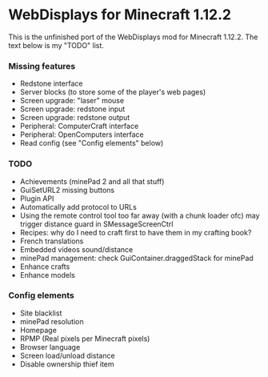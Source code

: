 # WebDisplays for Minecraft 1.12.2
This is the unfinished port of the WebDisplays mod for Minecraft 1.12.2. The text below is my "TODO" list.

### Missing features
* Redstone interface
* Server blocks (to store some of the player's web pages)
* Screen upgrade: "laser" mouse
* Screen upgrade: redstone input
* Screen upgrade: redstone output
* Peripheral: ComputerCraft interface
* Peripheral: OpenComputers interface
* Read config (see "Config elements" below)

### TODO
* Achievements (minePad 2 and all that stuff)
* GuiSetURL2 missing buttons
* Plugin API
* Automatically add protocol to URLs
* Using the remote control tool too far away (with a chunk loader ofc) may trigger distance guard in SMessageScreenCtrl
* Recipes: why do I need to craft first to have them in my crafting book?
* French translations
* Embedded videos sound/distance
* minePad management: check GuiContainer.draggedStack for minePad
* Enhance crafts
* Enhance models

### Config elements
* Site blacklist
* minePad resolution
* Homepage
* RPMP (Real pixels per Minecraft pixels)
* Browser language
* Screen load/unload distance
* Disable ownership thief item
